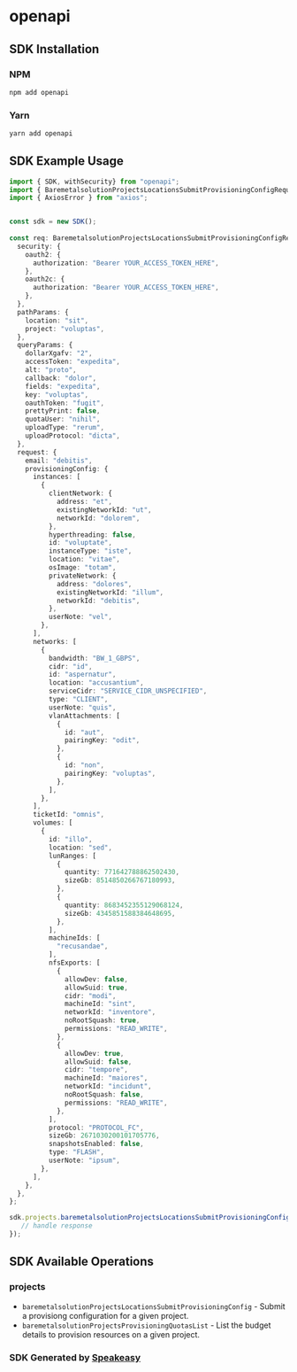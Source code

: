 # openapi

<!-- Start SDK Installation -->
## SDK Installation

### NPM

```bash
npm add openapi
```

### Yarn

```bash
yarn add openapi
```
<!-- End SDK Installation -->

## SDK Example Usage
<!-- Start SDK Example Usage -->
```typescript
import { SDK, withSecurity} from "openapi";
import { BaremetalsolutionProjectsLocationsSubmitProvisioningConfigRequest, BaremetalsolutionProjectsLocationsSubmitProvisioningConfigResponse } from "openapi/src/sdk/models/operations";
import { AxiosError } from "axios";


const sdk = new SDK();
    
const req: BaremetalsolutionProjectsLocationsSubmitProvisioningConfigRequest = {
  security: {
    oauth2: {
      authorization: "Bearer YOUR_ACCESS_TOKEN_HERE",
    },
    oauth2c: {
      authorization: "Bearer YOUR_ACCESS_TOKEN_HERE",
    },
  },
  pathParams: {
    location: "sit",
    project: "voluptas",
  },
  queryParams: {
    dollarXgafv: "2",
    accessToken: "expedita",
    alt: "proto",
    callback: "dolor",
    fields: "expedita",
    key: "voluptas",
    oauthToken: "fugit",
    prettyPrint: false,
    quotaUser: "nihil",
    uploadType: "rerum",
    uploadProtocol: "dicta",
  },
  request: {
    email: "debitis",
    provisioningConfig: {
      instances: [
        {
          clientNetwork: {
            address: "et",
            existingNetworkId: "ut",
            networkId: "dolorem",
          },
          hyperthreading: false,
          id: "voluptate",
          instanceType: "iste",
          location: "vitae",
          osImage: "totam",
          privateNetwork: {
            address: "dolores",
            existingNetworkId: "illum",
            networkId: "debitis",
          },
          userNote: "vel",
        },
      ],
      networks: [
        {
          bandwidth: "BW_1_GBPS",
          cidr: "id",
          id: "aspernatur",
          location: "accusantium",
          serviceCidr: "SERVICE_CIDR_UNSPECIFIED",
          type: "CLIENT",
          userNote: "quis",
          vlanAttachments: [
            {
              id: "aut",
              pairingKey: "odit",
            },
            {
              id: "non",
              pairingKey: "voluptas",
            },
          ],
        },
      ],
      ticketId: "omnis",
      volumes: [
        {
          id: "illo",
          location: "sed",
          lunRanges: [
            {
              quantity: 771642788862502430,
              sizeGb: 8514850266767180993,
            },
            {
              quantity: 8683452355129068124,
              sizeGb: 4345851588384648695,
            },
          ],
          machineIds: [
            "recusandae",
          ],
          nfsExports: [
            {
              allowDev: false,
              allowSuid: true,
              cidr: "modi",
              machineId: "sint",
              networkId: "inventore",
              noRootSquash: true,
              permissions: "READ_WRITE",
            },
            {
              allowDev: true,
              allowSuid: false,
              cidr: "tempore",
              machineId: "maiores",
              networkId: "incidunt",
              noRootSquash: false,
              permissions: "READ_WRITE",
            },
          ],
          protocol: "PROTOCOL_FC",
          sizeGb: 2671030200101705776,
          snapshotsEnabled: false,
          type: "FLASH",
          userNote: "ipsum",
        },
      ],
    },
  },
};

sdk.projects.baremetalsolutionProjectsLocationsSubmitProvisioningConfig(req).then((res: BaremetalsolutionProjectsLocationsSubmitProvisioningConfigResponse | AxiosError) => {
   // handle response
});
```
<!-- End SDK Example Usage -->

<!-- Start SDK Available Operations -->
## SDK Available Operations

### projects

* `baremetalsolutionProjectsLocationsSubmitProvisioningConfig` - Submit a provisiong configuration for a given project.
* `baremetalsolutionProjectsProvisioningQuotasList` - List the budget details to provision resources on a given project.

<!-- End SDK Available Operations -->

### SDK Generated by [Speakeasy](https://docs.speakeasyapi.dev/docs/using-speakeasy/client-sdks)
